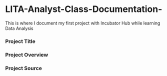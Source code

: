 # LITA-Analyst-Class-Documentation-
This is where I document my first project with Incubator Hub while learning Data Analysis 

### Project Title

### Project Overview 

### Project Source 
